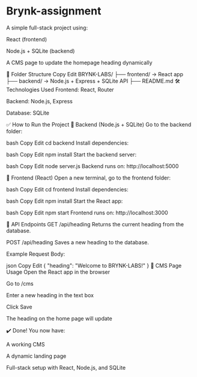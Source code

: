 # Brynk-assignment
A simple full-stack project using:

React (frontend)

Node.js + SQLite (backend)

A CMS page to update the homepage heading dynamically

📁 Folder Structure
Copy
Edit
BRYNK-LABS/
├── frontend/   → React app
├── backend/    → Node.js + Express + SQLite API
├── README.md
🛠 Technologies Used
Frontend: React, Router

Backend: Node.js, Express

Database: SQLite

✅ How to Run the Project
🔹 Backend (Node.js + SQLite)
Go to the backend folder:

bash
Copy
Edit
cd backend
Install dependencies:

bash
Copy
Edit
npm install
Start the backend server:

bash
Copy
Edit
node server.js
Backend runs on: http://localhost:5000

🔹 Frontend (React)
Open a new terminal, go to the frontend folder:

bash
Copy
Edit
cd frontend
Install dependencies:

bash
Copy
Edit
npm install
Start the React app:

bash
Copy
Edit
npm start
Frontend runs on: http://localhost:3000

🔁 API Endpoints
GET /api/heading
Returns the current heading from the database.

POST /api/heading
Saves a new heading to the database.

Example Request Body:

json
Copy
Edit
{
  "heading": "Welcome to BRYNK-LABS!"
}
📝 CMS Page Usage
Open the React app in the browser

Go to /cms

Enter a new heading in the text box

Click Save

The heading on the home page will update

✔️ Done!
You now have:

A working CMS

A dynamic landing page

Full-stack setup with React, Node.js, and SQLite

